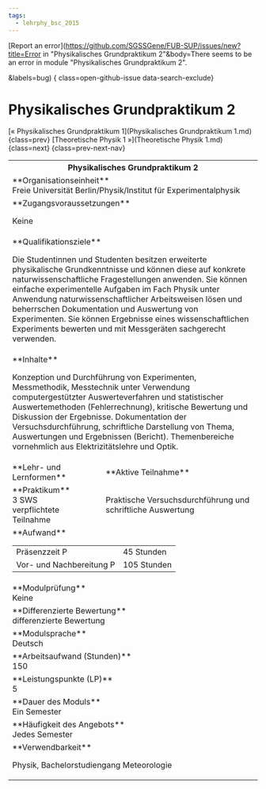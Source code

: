 ```yaml
---
tags:
  - lehrphy_bsc_2015
---
```

[Report an error](https://github.com/SGSSGene/FUB-SUP/issues/new?title=Error in "Physikalisches Grundpraktikum 2"&body=There seems to be an error in module "Physikalisches Grundpraktikum 2".

<Describe here a slightly more detailed description of what is wrong>&labels=bug)
{ class=open-github-issue data-search-exclude}

# Physikalisches Grundpraktikum 2

[« Physikalisches Grundpraktikum 1](Physikalisches Grundpraktikum 1.md){class=prev}
[Theoretische Physik 1 »](Theoretische Physik 1.md){class=next}
{class=prev-next-nav}

<table markdown id="moduledesc">
<tr markdown class="moduledesc_head"><th colspan="2">Physikalisches Grundpraktikum 2 </th></tr>
<tr markdown><td colspan="2">**Organisationseinheit**   <br>Freie Universität Berlin/Physik/Institut für Experimentalphysik</td></tr>


<tr markdown><td colspan="2">**Zugangsvoraussetzungen** <br>

Keine


</td></tr>
<tr markdown><td colspan="2">**Qualifikationsziele**    <br>

Die Studentinnen und Studenten besitzen erweiterte physikalische
Grundkenntnisse und können diese auf konkrete naturwissenschaftliche
Fragestellungen anwenden. Sie können einfache experimentelle Aufgaben im
Fach Physik unter Anwendung naturwissenschaftlicher Arbeitsweisen lösen und
beherrschen Dokumentation und Auswertung von Experimenten. Sie können
Ergebnisse eines wissenschaftlichen Experiments bewerten und mit Messgeräten
sachgerecht verwenden.


</td></tr>
<tr markdown><td colspan="2">**Inhalte**                <br>

Konzeption und Durchführung von Experimenten, Messmethodik, Messtechnik
unter Verwendung computergestützter Auswerteverfahren und statistischer
Auswertemethoden (Fehlerrechnung), kritische Bewertung und Diskussion der
Ergebnisse. Dokumentation der Versuchsdurchführung, schriftliche Darstellung
von Thema, Auswertungen und Ergebnissen (Bericht). Themenbereiche
vornehmlich aus Elektrizitätslehre und Optik.


</td></tr>

<tr markdown><td>**Lehr- und Lernformen**</td><td>**Aktive Teilnahme**</td></tr>
<tr markdown><td> **Praktikum** <br>3 SWS <br> verpflichtete Teilnahme</td><td>

Praktische Versuchsdurchführung und schriftliche Auswertung
</td></tr>
<tr markdown><td colspan="2">**Aufwand**                <br>
<table class="aufwand_table">
<tr><td>Präsenzzeit P</td><td>45 Stunden</td></tr>
<tr><td>Vor- und Nachbereitung P</td><td>105 Stunden</td></tr>
</table>

</td></tr>
<tr markdown><td colspan="2">**Modulprüfung**             <br>Keine


</td></tr>
<tr markdown><td colspan="2">**Differenzierte Bewertung** <br>differenzierte Bewertung

</td></tr>
<tr markdown><td colspan="2">**Modulsprache**             <br>Deutsch</td></tr>
<tr markdown><td colspan="2">**Arbeitsaufwand (Stunden)** <br>150</td></tr>
<tr markdown><td colspan="2">**Leistungspunkte (LP)**     <br>5</td></tr>
<tr markdown><td colspan="2">**Dauer des Moduls**         <br>Ein Semester</td></tr>
<tr markdown><td colspan="2">**Häufigkeit des Angebots**  <br>Jedes Semester</td></tr>
<tr markdown><td colspan="2">**Verwendbarkeit**           <br>

Physik, Bachelorstudiengang Meteorologie


</td></tr>

</table>
